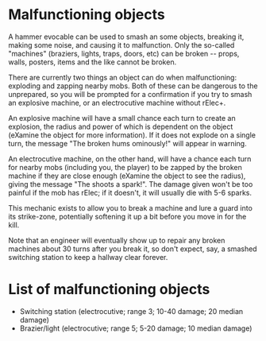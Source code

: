 # Malfunctioning objects

A hammer evocable can be used to smash an some objects, breaking it, making
some noise, and causing it to malfunction.  Only the so-called "machines"
(braziers, lights, traps, doors, etc) can be broken -- props, walls, posters,
items and the like cannot be broken.

There are currently two things an object can do when malfunctioning: exploding
and zapping nearby mobs. Both of these can be dangerous to the unprepared, so
you will be prompted for a confirmation if you try to smash an explosive
machine, or an electrocutive machine without rElec+.

An explosive machine will have a small chance each turn to create an explosion,
the radius and power of which is dependent on the object (eXamine the object
for more information). If it does not explode on a single turn, the message
"The broken <obj> hums ominously!" will appear in warning.

An electrocutive machine, on the other hand, will have a chance each turn for
nearby mobs (including you, the player) to be zapped by the broken machine if
they are close enough (eXamine the object to see the radius), giving the
message "The <obj> shoots a spark!". The damage given won't be too painful if
the mob has rElec; if it doesn't, it will usually die with 5-6 sparks.

This mechanic exists to allow you to break a machine and lure a guard into its
strike-zone, potentially softening it up a bit before you move in for the kill.

Note that an engineer will eventually show up to repair any broken machines
about 30 turns after you break it, so don't expect, say, a smashed switching
station to keep a hallway clear forever.

# List of malfunctioning objects

- Switching station (electrocutive; range 3; 10-40 damage; 20 median damage)
- Brazier/light     (electrocutive; range 5;  5-20 damage; 10 median damage)
